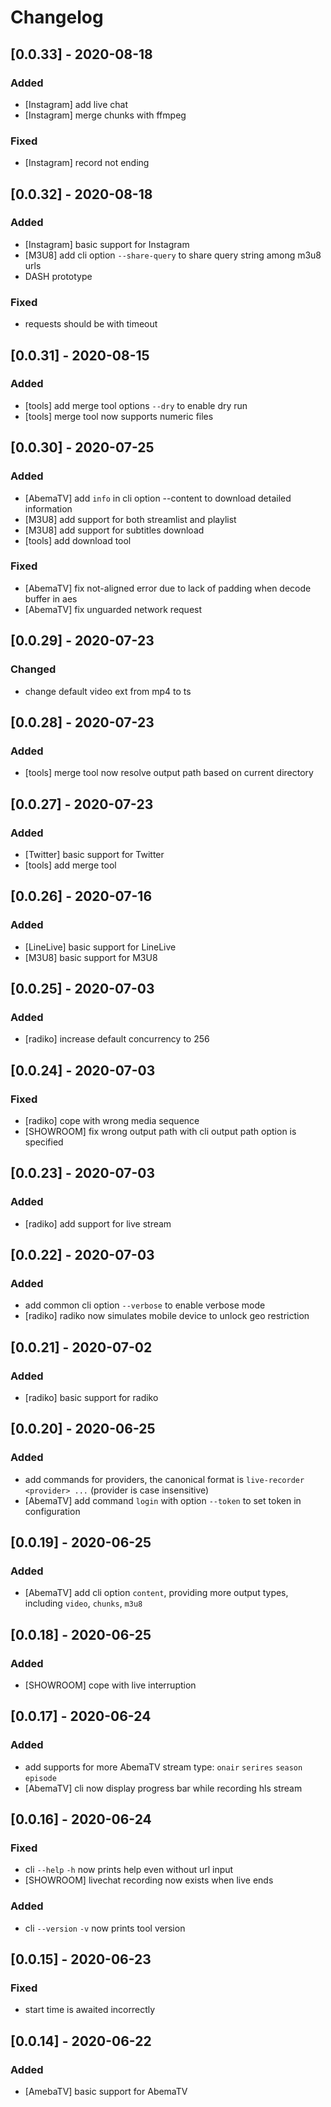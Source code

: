 # Changelog

## [0.0.33] - 2020-08-18
### Added
- [Instagram] add live chat
- [Instagram] merge chunks with ffmpeg

### Fixed
- [Instagram] record not ending

## [0.0.32] - 2020-08-18
### Added
- [Instagram] basic support for Instagram
- [M3U8] add cli option `--share-query` to share query string among m3u8 urls
- DASH prototype

### Fixed
- requests should be with timeout

## [0.0.31] - 2020-08-15
### Added
- [tools] add merge tool options `--dry` to enable dry run
- [tools] merge tool now supports numeric files

## [0.0.30] - 2020-07-25
### Added
- [AbemaTV] add `info` in cli option --content to download detailed information
- [M3U8] add support for both streamlist and playlist
- [M3U8] add support for subtitles download
- [tools] add download tool

### Fixed
- [AbemaTV] fix not-aligned error due to lack of padding when decode buffer in aes
- [AbemaTV] fix unguarded network request

## [0.0.29] - 2020-07-23
### Changed
- change default video ext from mp4 to ts

## [0.0.28] - 2020-07-23
### Added
- [tools] merge tool now resolve output path based on current directory

## [0.0.27] - 2020-07-23
### Added
- [Twitter] basic support for Twitter
- [tools] add merge tool

## [0.0.26] - 2020-07-16
### Added
- [LineLive] basic support for LineLive
- [M3U8] basic support for M3U8

## [0.0.25] - 2020-07-03
### Added
- [radiko] increase default concurrency to 256

## [0.0.24] - 2020-07-03
### Fixed
- [radiko] cope with wrong media sequence
- [SHOWROOM] fix wrong output path with cli output path option is specified

## [0.0.23] - 2020-07-03
### Added
- [radiko] add support for live stream

## [0.0.22] - 2020-07-03
### Added
- add common cli option `--verbose` to enable verbose mode
- [radiko] radiko now simulates mobile device to unlock geo restriction

## [0.0.21] - 2020-07-02
### Added
- [radiko] basic support for radiko

## [0.0.20] - 2020-06-25
### Added
- add commands for providers, the canonical format is `live-recorder <provider> ...` (provider is case insensitive)
- [AbemaTV] add command `login` with option `--token` to set token in configuration

## [0.0.19] - 2020-06-25
### Added
- [AbemaTV] add cli option `content`, providing more output types, including `video`, `chunks`, `m3u8`

## [0.0.18] - 2020-06-25
### Added
- [SHOWROOM] cope with live interruption

## [0.0.17] - 2020-06-24
### Added
- add supports for more AbemaTV stream type: `onair` `serires` `season` `episode`
- [AbemaTV] cli now display progress bar while recording hls stream

## [0.0.16] - 2020-06-24
### Fixed
- cli `--help` `-h` now prints help even without url input
- [SHOWROOM] livechat recording now exists when live ends

### Added
- cli `--version` `-v` now prints tool version

## [0.0.15] - 2020-06-23
### Fixed
- start time is awaited incorrectly

## [0.0.14] - 2020-06-22
### Added
- [AmebaTV] basic support for AbemaTV
